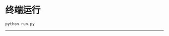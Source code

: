 # 终端运行

```shell
python run.py
```
**************************************************************************************************************************************************************************************************************************************************************************************************************************************************************************************************************************************************************************************************************************************************************************************************************************************************************************************************************************************************************************************************************************************************************************************************************************************************************